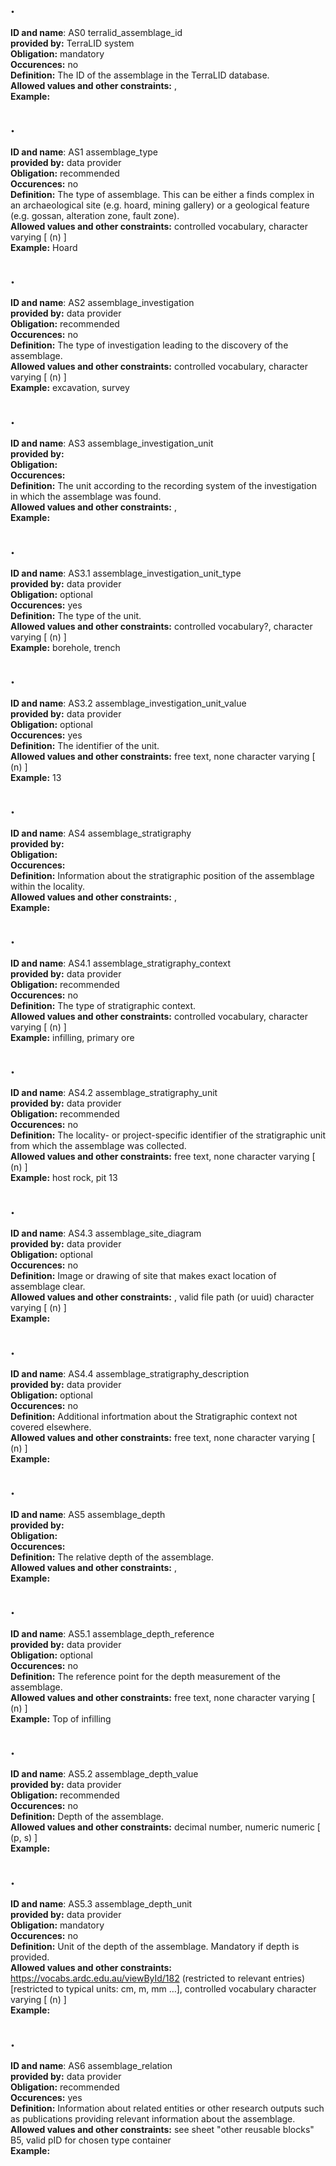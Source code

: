 <!-- Table: Assemblages -->

## .
**ID and name**: AS0 terralid_assemblage_id  
**provided by:** TerraLID system  
**Obligation:** mandatory  
**Occurences:** no  
**Definition:** The ID of the assemblage in the TerraLID database.  
**Allowed values and other constraints:** ,    
**Example:**   

## .
**ID and name**: AS1 assemblage_type  
**provided by:** data provider  
**Obligation:** recommended  
**Occurences:** no  
**Definition:** The type of assemblage. This can be either a finds complex in an archaeological site (e.g. hoard, mining gallery) or a geological feature (e.g. gossan, alteration zone, fault zone).  
**Allowed values and other constraints:** controlled vocabulary,  character varying [ (n) ]  
**Example:** Hoard  

## .
**ID and name**: AS2 assemblage_investigation  
**provided by:** data provider  
**Obligation:** recommended  
**Occurences:** no  
**Definition:** The type of investigation leading to the discovery of the assemblage.   
**Allowed values and other constraints:** controlled vocabulary,  character varying [ (n) ]  
**Example:** excavation, survey  

## .
**ID and name**: AS3 assemblage_investigation_unit  
**provided by:**   
**Obligation:**   
**Occurences:**   
**Definition:** The unit according to the recording system of the investigation in which the assemblage was found.  
**Allowed values and other constraints:** ,    
**Example:**   

## .
**ID and name**: AS3.1 assemblage_investigation_unit_type  
**provided by:** data provider  
**Obligation:** optional  
**Occurences:** yes  
**Definition:** The type of the unit.  
**Allowed values and other constraints:** controlled vocabulary?,  character varying [ (n) ]  
**Example:** borehole, trench  

## .
**ID and name**: AS3.2 assemblage_investigation_unit_value  
**provided by:** data provider  
**Obligation:** optional  
**Occurences:** yes  
**Definition:** The identifier of the unit.  
**Allowed values and other constraints:** free text, none character varying [ (n) ]  
**Example:** 13  

## .
**ID and name**: AS4 assemblage_stratigraphy  
**provided by:**   
**Obligation:**   
**Occurences:**   
**Definition:** Information about the stratigraphic position of the assemblage within the locality.  
**Allowed values and other constraints:** ,    
**Example:**   

## .
**ID and name**: AS4.1 assemblage_stratigraphy_context  
**provided by:** data provider  
**Obligation:** recommended  
**Occurences:** no  
**Definition:** The type of stratigraphic context.  
**Allowed values and other constraints:** controlled vocabulary,  character varying [ (n) ]  
**Example:** infilling, primary ore  

## .
**ID and name**: AS4.2 assemblage_stratigraphy_unit  
**provided by:** data provider  
**Obligation:** recommended  
**Occurences:** no  
**Definition:** The locality- or project-specific identifier of the stratigraphic unit from which the assemblage was collected.  
**Allowed values and other constraints:** free text, none character varying [ (n) ]  
**Example:** host rock, pit 13  

## .
**ID and name**: AS4.3 assemblage_site_diagram  
**provided by:** data provider  
**Obligation:** optional  
**Occurences:** no  
**Definition:** Image or drawing of site that makes exact location of assemblage clear.  
**Allowed values and other constraints:** , valid file path (or uuid)  character varying [ (n) ]  
**Example:** <file path>  

## .
**ID and name**: AS4.4 assemblage_stratigraphy_description  
**provided by:** data provider  
**Obligation:** optional  
**Occurences:** no  
**Definition:** Additional infortmation about the Stratigraphic context not covered elsewhere.   
**Allowed values and other constraints:** free text, none character varying [ (n) ]  
**Example:**   

## .
**ID and name**: AS5 assemblage_depth  
**provided by:**   
**Obligation:**   
**Occurences:**   
**Definition:** The relative depth of the assemblage.   
**Allowed values and other constraints:** ,    
**Example:**   

## .
**ID and name**: AS5.1 assemblage_depth_reference  
**provided by:** data provider  
**Obligation:** optional  
**Occurences:** no  
**Definition:** The reference point for the depth measurement of the assemblage.   
**Allowed values and other constraints:** free text, none character varying [ (n) ]  
**Example:** Top of infilling  

## .
**ID and name**: AS5.2 assemblage_depth_value  
**provided by:** data provider  
**Obligation:** recommended  
**Occurences:** no  
**Definition:** Depth of the assemblage.  
**Allowed values and other constraints:** decimal number, numeric numeric [ (p, s) ]  
**Example:**   

## .
**ID and name**: AS5.3 assemblage_depth_unit  
**provided by:** data provider  
**Obligation:** mandatory  
**Occurences:** no  
**Definition:** Unit of the depth of the assemblage. Mandatory if depth is provided.   
**Allowed values and other constraints:** https://vocabs.ardc.edu.au/viewById/182 (restricted to relevant entries)
[restricted to typical units: cm, m, mm …], controlled vocabulary character varying [ (n) ]  
**Example:**   

## .
**ID and name**: AS6 assemblage_relation  
**provided by:** data provider  
**Obligation:** recommended  
**Occurences:** yes  
**Definition:** Information about related entities or other research outputs such as publications providing relevant information about the assemblage.  
**Allowed values and other constraints:** see sheet "other reusable blocks" B5, valid pID for chosen type container  
**Example:**   
